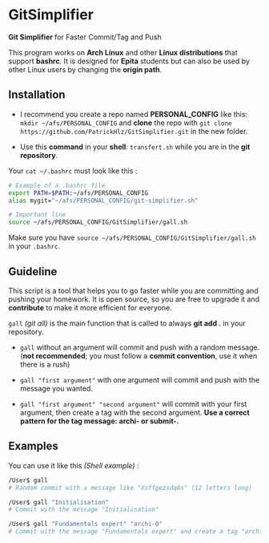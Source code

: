 # GitSimplifier

**Git Simplifier** for Faster Commit/Tag and Push

This program works on **Arch Linux** and other **Linux distributions** that support **bashrc**.
It is designed for **Epita** students but can also be used by other Linux users by changing the **origin path**.

## Installation

+ I recommend you create a repo named **PERSONAL_CONFIG** like this: `mkdir ~/afs/PERSONAL_CONFIG` and **clone** the repo with `git clone https://github.com/PatrickHlz/GitSimplifier.git` in the new folder.

+ Use this **command** in your **shell**: `transfert.sh` while you are in the **git repository**.

Your `cat ~/.bashrc` must look like this :
```sh
# Example of a .bashrc file
export PATH=$PATH:~/afs/PERSONAL_CONFIG
alias mygit="~/afs/PERSONAL_CONFIG/git-simplifier.sh"

# Important line
source ~/afs/PERSONAL_CONFIG/GitSimplifier/gall.sh
``` 
Make sure you have `source ~/afs/PERSONAL_CONFIG/GitSimplifier/gall.sh` in your `.bashrc`.

## Guideline

This script is a tool that helps you to go faster while you are committing and pushing your homework. It is open source, so you are free to upgrade it and **contribute** to make it more efficient for everyone.

`gall` *(git all)* is the main function that is called to always **git add .** in your repository.

+ `gall` without an argument will commit and push with a random message. (**not recommended**; you must follow a **commit convention**, use it when there is a rush)

+ `gall "first argument"`  with one argument will commit and push with the message you wanted.

+ `gall "first argument" "second argument"` will commit with your first argument, then create a tag with the second argument. **Use a correct pattern for the tag message: archi- or submit-.**

## Examples

You can use it like this *(Shell example)* :

```sh
/User$ gall
# Random commit with a message like "XsffgezsdqAs" (12 letters long)

/User$ gall "Initialisation"
# Commit with the message "Initialisation"

/User$ gall "Fundamentals expert" "archi-0"
# Commit with the message "Fundamentals expert" and create a tag "archi-0" that will be directly pushed on the intranet
```
